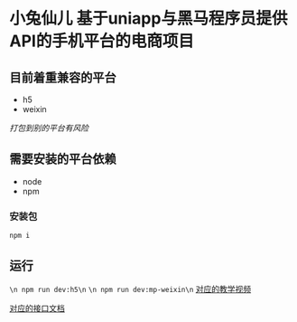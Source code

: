 # 小兔仙儿 基于uniapp与黑马程序员提供API的手机平台的电商项目
## 目前着重兼容的平台
- h5
- weixin

 *打包到别的平台有风险*
## 需要安装的平台依赖
- node
- npm
### 安装包
`
npm i
`
## 运行

```\n npm run dev:h5\n```
```\n npm run dev:mp-weixin\n```
[对应的教学视频](https://www.bilibili.com/video/BV1Bp4y1379L/)


[对应的接口文档](https://apifox.com/apidoc/shared-0e6ee326-d646-41bd-9214-29dbf47648fa/api-43426882)

